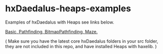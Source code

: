 # hxDaedalus-heaps-examples
Examples of hxDaedalus with Heaps see links below.

[Basic, ](https://hxdaedalus.github.io/hxdaedalus-heaps-examples/binbasic/)
[Pathfinding, ](https://hxdaedalus.github.io/hxdaedalus-heaps-examples/binpathfinding/)
[BitmapPathfinding, ](https://hxdaedalus.github.io/hxdaedalus-heaps-examples/binbitmapPathfinding/)
[Maze. ](https://hxdaedalus.github.io/hxdaedalus-heaps-examples/binpathfindingmaze/)

( Make sure you have the latest core hxDaedalus folders in your src folder, they are not included in this repo, and have installed Heaps with haxelib. )
